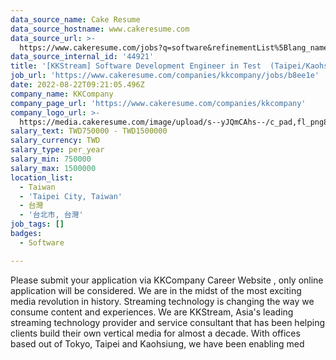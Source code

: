 ```yaml
---
data_source_name: Cake Resume
data_source_hostname: www.cakeresume.com
data_source_url: >-
  https://www.cakeresume.com/jobs?q=software&refinementList%5Blang_name%5D%5B0%5D=English&refinementList%5Bsalary_type%5D=per_year&range%5Bsalary_range%5D%5Bmin%5D=1000000&page=2
data_source_internal_id: '44921'
title: '[KKStream] Software Development Engineer in Test  (Taipei/Kaohsiung)'
job_url: 'https://www.cakeresume.com/companies/kkcompany/jobs/b8ee1e'
date: 2022-08-22T09:21:05.496Z
company_name: KKCompany
company_page_url: 'https://www.cakeresume.com/companies/kkcompany'
company_logo_url: >-
  https://media.cakeresume.com/image/upload/s--yJQmCAhs--/c_pad,fl_png8,h_200,w_200/v1637561973/kxxyllrqxnxut3jg0vup.png
salary_text: TWD750000 - TWD1500000
salary_currency: TWD
salary_type: per_year
salary_min: 750000
salary_max: 1500000
location_list:
  - Taiwan
  - 'Taipei City, Taiwan'
  - 台灣
  - '台北市, 台灣'
job_tags: []
badges:
  - Software

---
```


Please submit your application via KKCompany Career Website , only online application will be considered. We are in the midst of the most exciting media revolution in history. Streaming technology is changing the way we consume content and experiences. We are KKStream, Asia's leading streaming technology provider and service consultant that has been helping clients build their own vertical media for almost a decade. With offices based out of Tokyo, Taipei and Kaohsiung, we have been enabling med